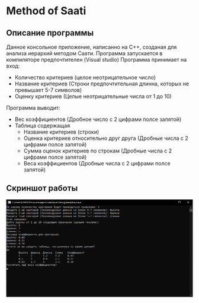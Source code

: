 # Method of Saati
 
## Описание программы

Данное консольное приложение, написанно на C++, созданая для анализа иерархий методом Саати. Программа запускается в компиляторе предпочтителен (Visual studio)
Программа принимает на вход:
- Количество критериев (целое неотрицательное число)
- Название критериев (Строки предпочтительная длинна, которых не превышает 5-7 символов)
- Оценку критериев (Целые неотрицательные числа от 1 до 10)


Программа выводит:
- Вес коэффициентов (Дробное число с 2 цифрами полсе запятой)
- Таблица содержащая
    - Название критериев (строки)
    - Оценка критериев относительно друг друга (Дробные числа с 2 цифрами полсе запятой)
    - Сумма оценок критериев по строкам (Дробные числа с 2 цифрами полсе запятой)
    - Веса коэффициентов (Дробные числа с 2 цифрами полсе запятой)

## Скриншот работы

![Alt-текст](https://github.com/GunbinSergey/Method-of-Saati/blob/main/Consol.png "Консоль")